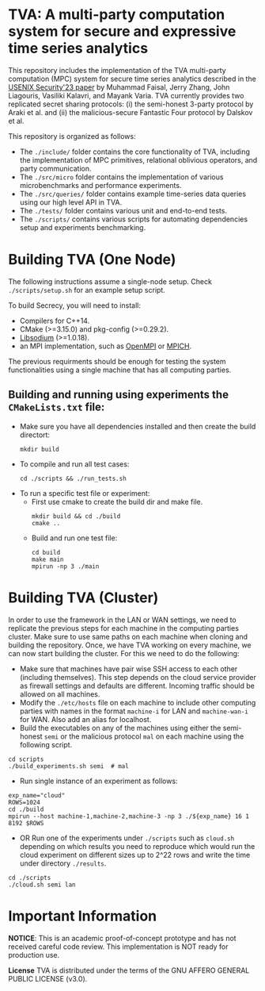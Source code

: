 # TVA: A multi-party computation system for secure and expressive time series analytics
This repository includes the implementation of the TVA multi-party computation (MPC) system for secure time series analytics described in the [USENIX Security'23 paper](https://www.usenix.org/conference/usenixsecurity23/presentation/faisal) by Muhammad Faisal, Jerry Zhang, John Liagouris, Vasiliki Kalavri, and Mayank Varia. TVA currently provides two replicated secret sharing protocols: (i) the semi-honest 3-party protocol by Araki et al. and (ii) the malicious-secure
Fantastic Four protocol by Dalskov et al.

This repository is organized as follows:
- The `./include/` folder contains the core functionality of TVA, including the implementation of MPC primitives, relational oblivious operators, and party communication.
- The `./src/micro` folder contains the implementation of various microbenchmarks and performance experiments.
- The `./src/queries/` folder contains example time-series data queries using our high level API in TVA.
- The `./tests/` folder contains various unit and end-to-end tests.
- The `./scripts/` contains various scripts for automating dependencies setup and experiments benchmarking.

Building TVA (One Node)
============
The following instructions assume a single-node setup. Check `./scripts/setup.sh` for an example setup script.

To build Secrecy, you will need to install:
- Compilers for C++14.
- CMake (>=3.15.0) and pkg-config (>=0.29.2).
- [Libsodium](https://libsodium.gitbook.io/doc/installation) (>=1.0.18).
- an MPI implementation, such as [OpenMPI](https://www.open-mpi.org/software/ompi/v4.0/) or [MPICH](https://www.mpich.org/downloads/).

The previous requirments should be enough for testing the system functionalities using a single machine that has all computing parties. 


Building and running using experiments the `CMakeLists.txt` file:
-------------
- Make sure you have all dependencies installed and then create the build directort:
   ```
   mkdir build
   ```
- To compile and run all test cases:
   ```
   cd ./scripts && ./run_tests.sh
   ```
- To run a specific test file or experiment: 
   - First use cmake to create the build dir and make file.
      ```
      mkdir build && cd ./build
      cmake ..
      ```
   - Build and run one test file:
      ```
      cd build
      make main
      mpirun -np 3 ./main
      ```


Building TVA (Cluster)
============
In order to use the framework in the LAN or WAN settings, we need to replicate the previous steps for each machine in the computing parties cluster. Make sure to use same paths on each machine when cloning and building the repository. Once, we have TVA working on every machine, we can now start building the cluster. For this we need to do the following:
- Make sure that machines have pair wise SSH access to each other (including themselves). This step depends on the cloud service provider as firewall settings and defaults are different. Incoming traffic should be allowed on all machines.
- Modify the `./etc/hosts` file on each machine to include other computing parties with names in the format `machine-i` for LAN and `machine-wan-i` for WAN. Also add an alias for localhost.
- Build the executables on any of the machines using either the semi-honest `semi` or the malicious protocol `mal` on each machine using the following script.
```
cd scripts
./build_experiments.sh semi  # mal
```
- Run single instance of an experiment as follows:
```
exp_name="cloud"
ROWS=1024
cd ./build
mpirun --host machine-1,machine-2,machine-3 -np 3 ./${exp_name} 16 1 8192 $ROWS
```
- OR Run one of the experiments under `./scripts` such as `cloud.sh` depending on which results you need to reproduce which would run the cloud experiment on different sizes up to 2^22 rows and write the time under directory `./results`.
```
cd ./scripts
./cloud.sh semi lan
```


Important Information
============
**NOTICE**: This is an academic proof-of-concept prototype and has not received careful code review. This implementation is NOT ready for production use.


**License**
TVA is distributed under the terms of the GNU AFFERO GENERAL PUBLIC LICENSE (v3.0).
